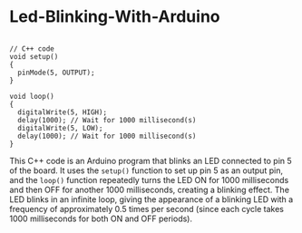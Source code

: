 # Led-Blinking-With-Arduino
```

// C++ code
void setup()
{
  pinMode(5, OUTPUT);
}

void loop()
{
  digitalWrite(5, HIGH);
  delay(1000); // Wait for 1000 millisecond(s)
  digitalWrite(5, LOW);
  delay(1000); // Wait for 1000 millisecond(s)
}
```
This C++ code is an Arduino program that blinks an LED connected to pin 5 of the board. It uses the `setup()` function to set up pin 5 as an output pin, and the `loop()` function repeatedly turns the LED ON for 1000 milliseconds and then OFF for another 1000 milliseconds, creating a blinking effect. The LED blinks in an infinite loop, giving the appearance of a blinking LED with a frequency of approximately 0.5 times per second (since each cycle takes 1000 milliseconds for both ON and OFF periods).

